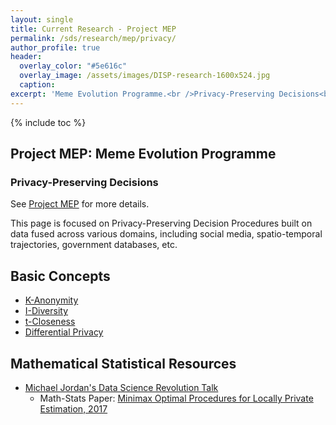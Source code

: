 ```yaml
---
layout: single
title: Current Research - Project MEP
permalink: /sds/research/mep/privacy/
author_profile: true
header:
  overlay_color: "#5e616c"
  overlay_image: /assets/images/DISP-research-1600x524.jpg
  caption: 
excerpt: 'Meme Evolution Programme.<br />Privacy-Preserving Decisions<br /><br />'
---
```


{% include toc %}

## Project MEP: Meme Evolution Programme 
### Privacy-Preserving Decisions

See [Project MEP](https://lamastex.github.io/scalable-data-science/sds/research/mep/) for more details.

This page is focused on Privacy-Preserving Decision Procedures built on data fused across various domains, including social media, spatio-temporal trajectories, government databases, etc.

## Basic Concepts 

- [K-Anonymity](https://en.wikipedia.org/wiki/K-anonymity)
- [I-Diversity](https://en.wikipedia.org/wiki/L-diversity)
- [t-Closeness](https://en.wikipedia.org/wiki/T-closeness)
- [Differential Privacy](https://en.wikipedia.org/wiki/Differential_privacy)

## Mathematical Statistical Resources

- [Michael Jordan's Data Science Revolution Talk](https://youtu.be/ggq7HiDO0OU?start=158&end=1724)
  - Math-Stats Paper: [Minimax Optimal Procedures for Locally Private Estimation, 2017](https://arxiv.org/abs/1604.02390)


